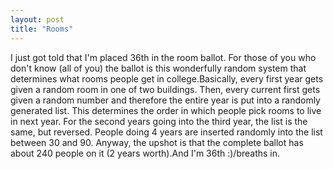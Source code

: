 ```yaml
---
layout: post
title: "Rooms"
---
```

I just got told that I'm placed 36th in the room ballot. For those of you who
don't know (all of you) the ballot is this wonderfully random system that
determines what rooms people get in college.Basically, every first year gets
given a random room in one of two buildings. Then, every current first gets
given a random number and therefore the entire year is put into a randomly
generated list. This determines the order in which people pick rooms to live
in next year. For the second years going into the third year, the list is the
same, but reversed. People doing 4 years are inserted randomly into the list
between 30 and 90. Anyway, the upshot is that the complete ballot has about
240 people on it (2 years worth).And I'm 36th :)/breaths in.
